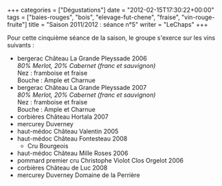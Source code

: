 +++
categories = ["Dégustations"]
date = "2012-02-15T17:30:22+00:00"
tags = ["baies-rouges", "bois", "elevage-fut-chene", "fraise", "vin-rouge-fruite"] 
title = "Saison 2011/2012 : séance n°5"
writer = "LeChaps"
+++

Pour cette cinquième séance de la saison, le groupe s'exerce sur les vins suivants :

* bergerac Château La Grande Pleyssade 2006  
_80% Merlot, 20% Cabernet (franc et sauvignon)_  
Nez : framboise et fraise  
Bouche : Ample et Charnue
* bergerac Château La Grande Pleyssade 2007  
_80% Merlot, 20% Cabernet (franc et sauvignon)_  
Nez : framboise et fraise  
Bouche : Ample et Charnue
* corbières Château Hortala 2007
* mercurey Duverney
* haut-médoc Château Valentin 2005
* haut-médoc Château Fontesteau 2008
  * Cru Bourgeois
* haut-médoc Château Mille Roses 2006
* pommard premier cru Christophe Violot Clos Orgelot 2006
* corbières Château de Luc 2008
* mercurey Duverney Domaine de la Perrière
